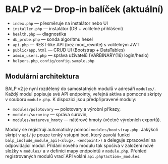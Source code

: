 # BALP v2 — Drop‑in balíček (aktuální)
- `index.php` — přesměruje na instalátor nebo UI
- `installer.php` — instalátor (DB + volitelné přihlášení)
- `health.php` — diagnostika
- `db_probe.php` — sonda algoritmu hesel
- `api.php` — REST‑like API (bez mod_rewrite) s volitelným JWT
- `public/app.html` — CRUD UI (Bootstrap + DataTables)
- `admin_users.php` — správa uživatelů (VARBINARY(16) login/heslo)
- `helpers.php`, `config/config.sample.php`

## Modulární architektura

BALP v2 je nyní rozdělený do samostatných modulů v adresáři `modules/`. Každý modul
popisuje své API endpointy, veřejná aktiva a pomocné skripty v souboru `module.php`.
K dispozici jsou předpřipravené moduly:

- `modules/polotovary` — polotovary a výrobní příkazy,
- `modules/suroviny` — správa surovin,
- `modules/naterove_hmoty` — nátěrové hmoty (včetně výrobních exportů).

Moduly se registrují automaticky pomocí `modules/bootstrap.php`. Jakýkoli skript v
`api/` je pouze tenký vstupní bod, který zavolá funkci
`balp_include_module_api(<slug>, <endpoint>)` a deleguje zpracování na odpovídající
modul. Přidání nového modulu tak spočívá v založení nové složky v `modules/` a v
definici mapy endpointů v `module.php`. Přehled registrovaných modulů vrací API
volání `api.php?action=_modules`.
